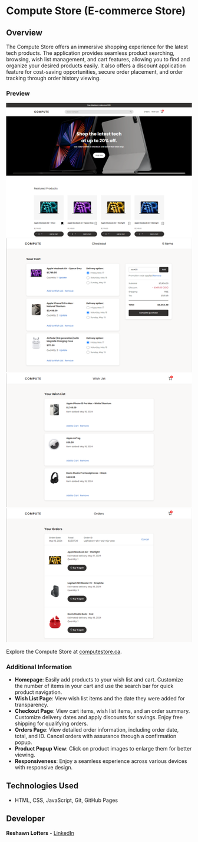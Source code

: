 # Compute Store (E-commerce Store)

## Overview
The Compute Store offers an immersive shopping experience for the latest tech products. The application provides seamless product searching, browsing, wish list management, and cart features, allowing you to find and organize your desired products easily. It also offers a discount application feature for cost-saving opportunities, secure order placement, and order tracking through order history viewing.

### Preview
![Compute Store](images/project/project-homepage-1.png)
![Compute Store](images/project/project-checkout-page.png)
![Compute Store](images/project/project-wish-list-page.png)
![Compute Store](images/project/project-orders-page.png)

Explore the Compute Store at [computestore.ca](computestore.ca).

### Additional Information
- **Homepage**: Easily add products to your wish list and cart. Customize the number of items in your cart and use the search bar for quick product navigation.
- **Wish List Page**: View wish list items and the date they were added for transparency.
- **Checkout Page**: View cart items, wish list items, and an order summary. Customize delivery dates and apply discounts for savings. Enjoy free shipping for qualifying orders.
- **Orders Page**: View detailed order information, including order date, total, and ID. Cancel orders with assurance through a confirmation popup.
- **Product Popup View**: Click on product images to enlarge them for better viewing.
- **Responsiveness**: Enjoy a seamless experience across various devices with responsive design.

## Technologies Used
- HTML, CSS, JavaScript, Git, GitHub Pages

## Developer
**Reshawn Lofters** - [LinkedIn](https://www.linkedin.com/in/reshawnlofters/)